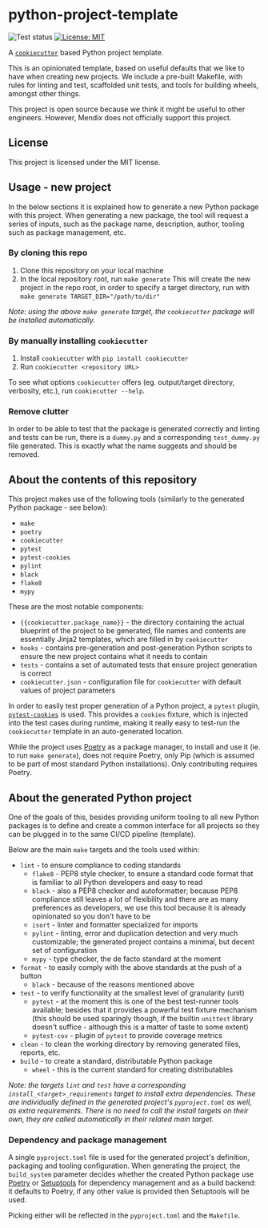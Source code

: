 # python-project-template

![Test status](https://github.com/matyaskuti/python-project-template/actions/workflows/python-app.yml/badge.svg)
[![License: MIT](https://img.shields.io/badge/License-MIT-yellow.svg)](https://opensource.org/licenses/MIT)

A [`cookiecutter`](https://github.com/audreyr/cookiecutter) based Python
project template.

This is an opinionated template, based on useful defaults that we like to have
when creating new projects. We include a pre-built Makefile, with rules for
linting and test, scaffolded unit tests, and tools for building wheels,
amongst other things.

This project is open source because we think it might be useful to other
engineers. However, Mendix does not officially support this project.

## License

This project is licensed under the MIT license.

## Usage - new project

In the below sections it is explained how to generate a new Python package with
this project. When generating a new package, the tool will request a series of
inputs, such as the package name, description, author, tooling such as
package management, etc.

### By cloning this repo

1. Clone this repository on your local machine
2. In the local repository root, run `make generate`
    This will create the new project in the repo root, in order to specify a
    target directory, run with `make generate TARGET_DIR="/path/to/dir"`

_Note: using the above `make generate` target, the `cookiecutter` package will
be installed automatically._

### By manually installing `cookiecutter`

1. Install `cookiecutter` with `pip install cookiecutter`
2. Run `cookiecutter <repository URL>`

To see what options `cookiecutter` offers (eg. output/target directory,
verbosity, etc.), run `cookiecutter --help`.

### Remove clutter

In order to be able to test that the package is generated correctly and linting
and tests can be run, there is a `dummy.py` and a corresponding `test_dummy.py`
file generated. This is exactly what the name suggests and should be removed.

## About the contents of this repository

This project makes use of the following tools (similarly to the generated
Python package - see below):
* `make`
* `poetry`
* `cookiecutter`
* `pytest`
* `pytest-cookies`
* `pylint`
* `black`
* `flake8`
* `mypy`

These are the most notable components:
* `{{cookiecutter.package_name}}` - the directory containing the actual
blueprint of the project to be generated, file names and contents are
essentially Jinja2 templates, which are filled in by `cookiecutter`
* `hooks` - contains pre-generation and post-generation Python scripts to
ensure the new project contains what it needs to contain
* `tests` - contains a set of automated tests that ensure project generation is
correct
* `cookiecutter.json` - configuration file for `cookiecutter` with default
values of project parameters

In order to easily test proper generation of a Python project, a `pytest`
plugin, [`pytest-cookies`](https://github.com/hackebrot/pytest-cookies) is
used. This provides a `cookies` fixture, which is injected into the test cases
during runtime, making it really easy to test-run the `cookiecutter` template
in an auto-generated location.

While the project uses [Poetry](https://python-poetry.org/) as a package
manager, to install and use it (ie. to run `make generate`), does not require
Poetry, only Pip (which is assumed to be part of most standard Python
installations). Only contributing requires Poetry.

## About the generated Python project

One of the goals of this, besides providing uniform tooling to all new Python
packages is to define and create a common interface for all projects so they
can be plugged in to the same CI/CD pipeline (template).

Below are the main `make` targets and the tools used within:

* `lint` - to ensure compliance to coding standards
    * `flake8` - PEP8 style checker, to ensure a standard code format that is
    familiar to all Python developers and easy to read
    * `black` - also a PEP8 checker and autoformatter; because PEP8 compliance
    still leaves a lot of flexibility and there are as many preferences as
    developers, we use this tool because it is already opinionated so you don't
    have to be
    * `isort` - linter and formatter specialized for imports
    * `pylint` - linting, error and duplication detection and very much
    customizable; the generated project contains a minimal, but decent set of
    configuration
    * `mypy` - type checker, the de facto standard at the moment
* `format` - to easily comply with the above standards at the push of a button
    * `black` - because of the reasons mentioned above
* `test` - to verify functionality at the smallest level of granularity (unit)
    * `pytest` - at the moment this is one of the best test-runner tools
    available; besides that it provides a powerful test fixture mechanism
    (this should be used sparingly though, if the builtin `unittest` library
    doesn't suffice - although this is a matter of taste to some extent)
    * `pytest-cov` - plugin of `pytest` to provide coverage metrics
* `clean` - to clean the working directory by removing generated files,
reports, etc.
* `build` - to create a standard, distributable Python package
    * `wheel` - this is the current standard for creating distributables

_Note: the targets `lint` and `test` have a corresponding
`install_<target>_requirements` target to install extra dependencies. These are
individually defined in the generated project's `pyproject.toml` as well, as
extra requirements. There is no need to call the install targets on their own,
they are called automatically in their related main target._

### Dependency and package management

A single ``pyproject.toml`` file is used for the generated project's
definition, packaging and tooling configuration.
When generating the project, the `build_system` parameter decides whether the
created Python package use [Poetry](https://python-poetry.org/) or
[Setuptools](https://setuptools.pypa.io/) for dependency management and as a
build backend: it defaults to Poetry, if any other value is provided then
Setuptools will be used.

Picking either will be reflected in the ``pyproject.toml`` and the
``Makefile``.
